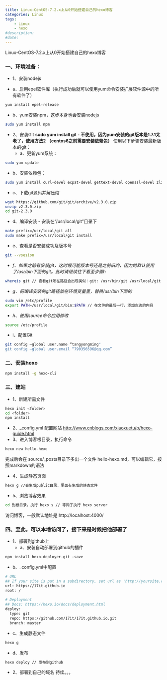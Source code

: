 ```yaml
---
title: Linux-CentOS-7.2.x上从0开始搭建自己的hexo博客
categories: Linux
tags: 
    - Linux
    - hexo
#description: 
#date: 
---
```


Linux-CentOS-7.2.x上从0开始搭建自己的hexo博客
<!-- more -->

### 一、环境准备：

+ 1、安装nodejs
 - a、启用epel软件库（执行成功后就可以使用yum命令安装扩展软件源中的所有软件了）
```bash
yum install epel-release
```
 - b、yum安装npm，这步本身也会安装nodejs
```bash
sudo yum install npm 
```

+ 2、安装Git
**sudo yum install git - 不使用，因为yum安装的git版本是1.7.1太老了，使用方法2 （centos6之前需要安装依赖包）**
使用以下步骤安装最新版本的git：
  + a、更新yum系统：
```bash
sudo yum update
```
  + b、安装依赖包：
```bash
sudo yum install curl-devel expat-devel gettext-devel openssl-devel zlib-devel gcc perl-ExtUtils-MakeMaker
```
  + c、下载git源码并解压缩
```bash
wget https://github.com/git/git/archive/v2.3.0.zip
unzip v2.3.0.zip
cd git-2.3.0
```
  + d、编译安装 - 安装在“/usr/local/git”目录下
```bash
make prefix=/usr/local/git all
sudo make prefix=/usr/local/git install
```
  + e、查看是否安装成功及版本号
```bash
git --vsesion
```
  + *f、如果之前有安装git，这时候可能版本号还是之前旧的，因为她默认使用了/usr/bin下面的git。此时请继续往下看至步骤h*
```bash
whereis git // 查看git所在路径会出现类似：git: /usr/bin/git /usr/local/git /usr/share/man/man1/git.1.gz
```
  + *g、把编译安装的git路径放在环境变量里，替换/usr/bin下面的*
```bash
sudo vim /etc/profile
export PATH=/usr/local/git/bin:$PATH // 在文件的最后一行，添加左边的内容
```
  + *h、使用source命令应用修改*
```bash
source /etc/profile
```

  + i、配置Git
```bash
git config —global user.name “tangyongming"
git config —global user.email “790356596@qq.com”
```

### 二、安装hexo
```bash
npm install -g hexo-cli
```

### 三、建站
+ 1、新建所需文件
```bash
hexo init <folder>
cd <folder>
npm install
```
+ 2、_config.yml 配置网站
<http://www.cnblogs.com/xiaoxuetu/p/hexo-guide.html> 
+ 3、进入博客根目录，执行命令
```bash
hexo new hello-hexo
```
完成后会在 source/_posts目录下多出一个文件  hello-hexo.md，可以编辑它，按照markdown的语法
+ 4、生成静态页面
```bash
hexo g //会生成public目录，里面有生成的静态文件
```
+ 5、浏览博客效果
```bash
cd 到根目录，执行 hexo s // 等同于执行 hexo server
```
访问博客，一般默认地址是 http://localhost:4000/

### 四、至此，可以本地访问了，接下来是时候把他部署了

- 1、部署到github上
  + a、安装自动部署到github的插件
```bash
npm install hexo-deployer-git —save
```
  + b、_config.yml中配置
```bash
# URL
## If your site is put in a subdirectory, set url as 'http://yoursite.com/child' and root as '/child/'
url: https://17it.github.io
root: /
        
# Deployment
## Docs: https://hexo.io/docs/deployment.html
deploy:
  type: git
  repo: https://github.com/17it/17it.github.io.git
  branch: master
```
  + c、生成静态文件
```bash
hexo g
```
  + d、发布
```bash
hexo deploy // 发布到github
```
+ 2、部署到自己的域名
待续。。。



